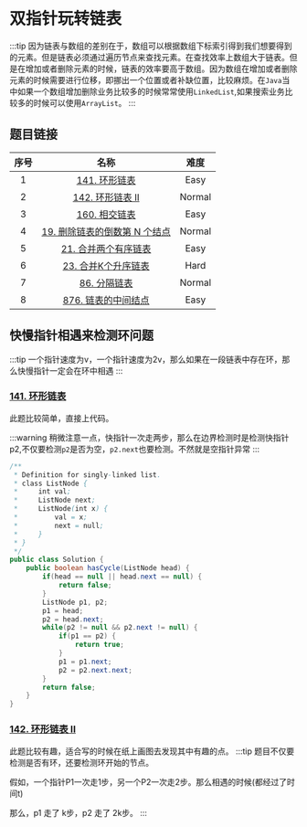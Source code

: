 # 双指针玩转链表
:::tip
因为链表与数组的差别在于，数组可以根据数组下标索引得到我们想要得到的元素。但是链表必须通过遍历节点来查找元素。在查找效率上数组大于链表。但是在增加或者删除元素的时候，链表的效率要高于数组。因为数组在增加或者删除元素的时候需要进行位移，即挪出一个位置或者补缺位置，比较麻烦。在`Java`当中如果一个数组增加删除业务比较多的时候常常使用`LinkedList`,如果搜索业务比较多的时候可以使用`ArrayList`。
:::

## 题目链接
| 序号   | 名称           | 难度  |
| :-----: |:-------------:| :-----:|
| 1 | [141. 环形链表](https://leetcode.cn/problems/linked-list-cycle/) | Easy |
| 2 | [142. 环形链表 II](https://leetcode.cn/problems/linked-list-cycle-ii/) | Normal |
| 3 | [160. 相交链表](https://leetcode.cn/problems/intersection-of-two-linked-lists/) | Easy |
| 4 | [19. 删除链表的倒数第 N 个结点](https://leetcode.cn/problems/remove-nth-node-from-end-of-list/) | Normal |
| 5 | [21. 合并两个有序链表](https://leetcode.cn/problems/merge-two-sorted-lists/) | Easy |
| 6 | [23. 合并K个升序链表](https://leetcode.cn/problems/merge-k-sorted-lists/) | Hard |
| 7 | [86. 分隔链表](https://leetcode.cn/problems/partition-list/) | Normal |
| 8 | [876. 链表的中间结点](https://leetcode.cn/problems/partition-list/) | Easy |

## 快慢指针相遇来检测环问题
:::tip
一个指针速度为v，一个指针速度为2v，那么如果在一段链表中存在环，那么快慢指针一定会在环中相遇
:::
### [141. 环形链表](https://leetcode.cn/problems/linked-list-cycle/)
此题比较简单，直接上代码。

:::warning 
稍微注意一点，快指针一次走两步，那么在边界检测时是检测快指针p2,不仅要检测`p2`是否为空，`p2.next`也要检测。不然就是空指针异常
:::
```java
/**
 * Definition for singly-linked list.
 * class ListNode {
 *     int val;
 *     ListNode next;
 *     ListNode(int x) {
 *         val = x;
 *         next = null;
 *     }
 * }
 */
public class Solution {
    public boolean hasCycle(ListNode head) {
        if(head == null || head.next == null) {
            return false;
        }
        ListNode p1, p2;
        p1 = head;
        p2 = head.next;
        while(p2 != null && p2.next != null) {
            if(p1 == p2) {
                return true;
            }
            p1 = p1.next;
            p2 = p2.next.next;
        }
        return false;
    }
}
```

### [142. 环形链表 II](https://leetcode.cn/problems/linked-list-cycle-ii/)
此题比较有趣，适合写的时候在纸上画图去发现其中有趣的点。
:::tip
题目不仅要检测是否有环，还要检测环开始的节点。

假如，一个指针P1一次走1步，另一个P2一次走2步。那么相遇的时候(都经过了时间t)

那么，p1 走了 k步，p2 走了 2k步。
:::